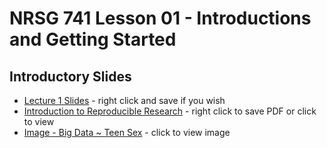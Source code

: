 # NRSG 741 Lesson 01 - Introductions and Getting Started

## Introductory Slides

* [Lecture 1 Slides]() - right click and save if you wish
* [Introduction to Reproducible Research]() - right click to save PDF or click to view
* [Image - Big Data ~ Teen Sex]() - click to view image

